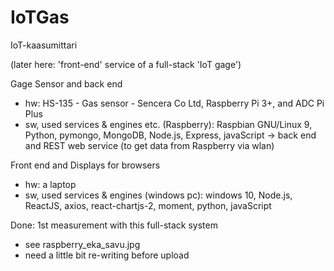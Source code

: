 # IoTGas
IoT-kaasumittari 

(later here: 'front-end' service of a full-stack 'IoT gage') 

Gage
Sensor and back end
- hw: HS-135 - Gas sensor - Sencera Co Ltd, Raspberry Pi 3+, and ADC Pi Plus
- sw, used services & engines etc. (Raspberry): Raspbian GNU/Linux 9, Python, pymongo, MongoDB, Node.js, Express, javaScript 
-> back end and REST web service (to get data from Raspberry via wlan) 

Front end and Displays for browsers 
- hw: a laptop
- sw, used services & engines (windows pc): windows 10, Node.js, ReactJS, axios, react-chartjs-2, moment, python, javaScript   

Done: 1st measurement with this full-stack system
- see raspberry_eka_savu.jpg
- need a little bit re-writing before upload
